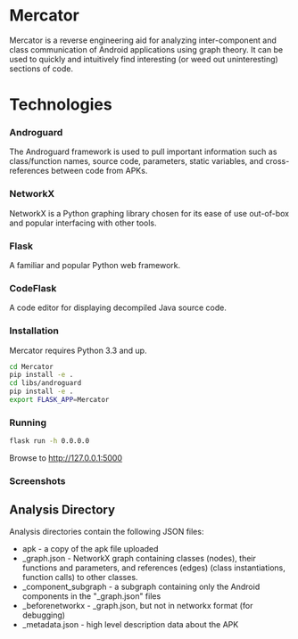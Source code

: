 # Mercator #

Mercator is a reverse engineering aid for analyzing inter-component and class communication of Android applications using graph theory.  It can be used to quickly and intuitively find interesting (or weed out uninteresting) sections of code. 

# Technologies #
### Androguard
The Androguard framework is used to pull important information such as class/function names, source code, parameters, static variables, and cross-references between code from APKs.

### NetworkX
NetworkX is a Python graphing library chosen for its ease of use out-of-box and popular interfacing with other tools.

### Flask
A familiar and popular Python web framework.

### CodeFlask
A code editor for displaying decompiled Java source code.


### Installation ###
Mercator requires Python 3.3 and up.
```bash
cd Mercator
pip install -e .
cd libs/androguard
pip install -e .
export FLASK_APP=Mercator
```

### Running ###

```bash
flask run -h 0.0.0.0
```

Browse to http://127.0.0.1:5000

### Screenshots ###


## Analysis Directory ## 

Analysis directories contain the following JSON files:
* apk - a copy of the apk file uploaded
* <md5>_graph.json - NetworkX graph containing classes (nodes), their functions and parameters, and references (edges) (class instantiations, function calls) to other classes.
* <md5>_component_subgraph - a subgraph containing only the Android components in the "_graph.json" files
* <md5>_beforenetworkx - _graph.json, but not in networkx format (for debugging)
* <md5>_metadata.json - high level description data about the APK 